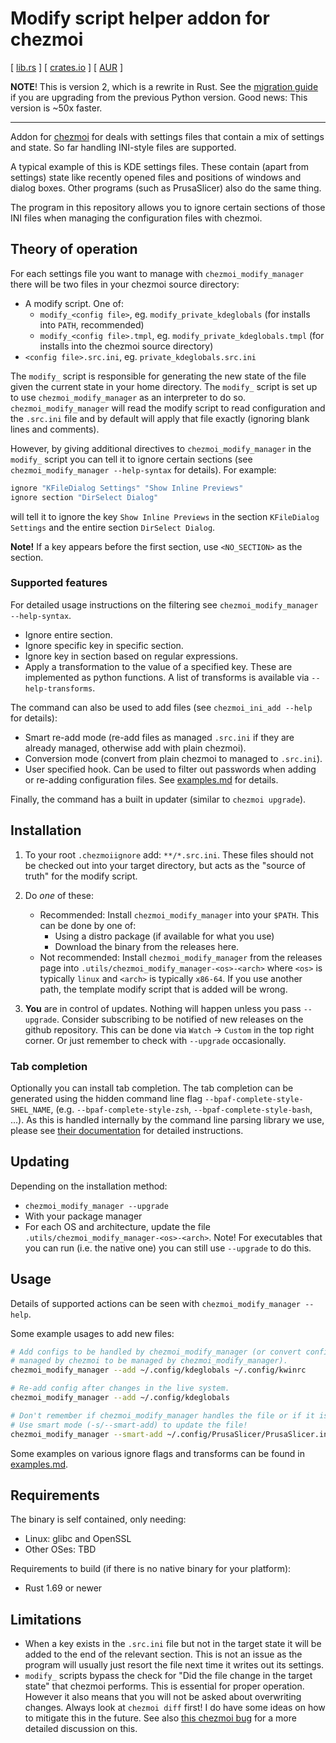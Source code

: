 # Modify script helper addon for chezmoi

[ [lib.rs] ] [ [crates.io] ] [ [AUR] ]

**NOTE**! This is version 2, which is a rewrite in Rust. See the
[migration guide](doc/migration.md) if you are upgrading from the previous
Python version. Good news: This version is ~50x faster.

---

Addon for [chezmoi](https://www.chezmoi.io/) for deals with settings files that
contain a mix of settings and state. So far handling INI-style files are
supported.

A typical example of this is KDE settings files. These contain (apart from
settings) state like recently opened files and positions of windows and dialog
boxes. Other programs (such as PrusaSlicer) also do the same thing.

The program in this repository allows you to ignore certain sections of those
INI files when managing the configuration files with chezmoi.

## Theory of operation

For each settings file you want to manage with `chezmoi_modify_manager` there
will be two files in your chezmoi source directory:

* A modify script. One of:
  * `modify_<config file>`, eg. `modify_private_kdeglobals` (for installs
    into `PATH`, recommended)
  * `modify_<config file>.tmpl`, eg. `modify_private_kdeglobals.tmpl` (for
    installs into the chezmoi source directory)
* `<config file>.src.ini`, eg. `private_kdeglobals.src.ini`

The `modify_` script is responsible for generating the new state of the file
given the current state in your home directory. The `modify_` script is set
up to use `chezmoi_modify_manager` as an interpreter to do so. 
`chezmoi_modify_manager` will read the modify script to read configuration and
the `.src.ini` file and by default will apply that file exactly (ignoring blank
lines and comments).

However, by giving additional directives to `chezmoi_modify_manager` in the
`modify_` script you can tell it to ignore certain sections (see
`chezmoi_modify_manager --help-syntax` for details). For example:

```bash
ignore "KFileDialog Settings" "Show Inline Previews"
ignore section "DirSelect Dialog"
```

will tell it to ignore the key `Show Inline Previews` in the section
`KFileDialog Settings` and the entire section `DirSelect Dialog`.

**Note!** If a key appears before the first section, use `<NO_SECTION>` as the
section.

### Supported features

For detailed usage instructions on the filtering see `chezmoi_modify_manager --help-syntax`.

* Ignore entire section.
* Ignore specific key in specific section.
* Ignore key in section based on regular expressions.
* Apply a transformation to the value of a specified key. These are implemented
  as python functions. A list of transforms is available via `--help-transforms`.

The command can also be used to add files (see `chezmoi_ini_add --help` for details):

* Smart re-add mode (re-add files as managed `.src.ini` if they are already
  managed, otherwise add with plain chezmoi).
* Conversion mode (convert from plain chezmoi to managed to `.src.ini`).
* User specified hook. Can be used to filter out passwords when adding or
  re-adding configuration files. See [examples.md](doc/examples.md#add-hook) for details.

Finally, the command has a built in updater (similar to `chezmoi upgrade`).

## Installation

1. To your root `.chezmoiignore` add: `**/*.src.ini`. These files should not be
   checked out into your target directory, but acts as the "source of truth" for
   the modify script.
2. Do *one* of these:
   * Recommended: Install `chezmoi_modify_manager` into your `$PATH`. This can be
     done by one of:
     * Using a distro package (if available for what you use)
     * Download the binary from the releases here.
   * Not recommended: Install `chezmoi_modify_manager` from the releases page
     into `.utils/chezmoi_modify_manager-<os>-<arch>` where `<os>` is typically
     `linux` and `<arch>` is typically `x86-64`. If you use another path, the
     template modify script that is added will be wrong.

4. **You** are in control of updates. Nothing will happen unless you pass
   `--upgrade`. Consider subscribing to be notified of new releases on the
   github repository. This can be done via `Watch` -> `Custom` in the top
   right corner. Or just remember to check with `--upgrade` occasionally.

### Tab completion

Optionally you can install tab completion. The tab completion can be generated
using the hidden command line flag `--bpaf-complete-style-SHEL_NAME`, (e.g.
`--bpaf-complete-style-zsh`, `--bpaf-complete-style-bash`, ...). As this is
handled internally by the command line parsing library we use, please see
[their documentation](https://docs.rs/bpaf/0.7.10/bpaf/index.html#dynamic-shell-completion)
for detailed instructions.

## Updating

Depending on the installation method:
* `chezmoi_modify_manager --upgrade`
* With your package manager
* For each OS and architecture, update the file `.utils/chezmoi_modify_manager-<os>-<arch>`.
  Note! For executables that you can run (i.e. the native one) you can still use `--upgrade`
  to do this.

## Usage

Details of supported actions can be seen with `chezmoi_modify_manager --help`.

Some example usages to add new files:

```bash
# Add configs to be handled by chezmoi_modify_manager (or convert configs
# managed by chezmoi to be managed by chezmoi_modify_manager).
chezmoi_modify_manager --add ~/.config/kdeglobals ~/.config/kwinrc

# Re-add config after changes in the live system.
chezmoi_modify_manager --add ~/.config/kdeglobals

# Don't remember if chezmoi_modify_manager handles the file or if it is raw chezmoi?
# Use smart mode (-s/--smart-add) to update the file!
chezmoi_modify_manager --smart-add ~/.config/PrusaSlicer/PrusaSlicer.ini
```

Some examples on various ignore flags and transforms can be found in
[examples.md](doc/examples.md).

## Requirements

The binary is self contained, only needing:
* Linux: glibc and OpenSSL
* Other OSes: TBD

Requirements to build (if there is no native binary for your platform):
* Rust 1.69 or newer

## Limitations

* When a key exists in the `.src.ini` file but not in the target state it will
  be added to the end of the relevant section. This is not an issue as the
  program will usually just resort the file next time it writes out its
  settings.
* `modify_` scripts bypass the check for "Did the file change in the target
  state" that chezmoi performs. This is essential for proper operation.
  However it also means that you will not be asked about overwriting changes.
  Always look at `chezmoi diff` first! I do have some ideas on how to mitigate
  this in the future. See also [this chezmoi bug](https://github.com/twpayne/chezmoi/issues/2244)
  for a more detailed discussion on this.

[AUR]: https://aur.archlinux.org/packages/chezmoi_modify_manager
[crates.io]: https://crates.io/crates/chezmoi_modify_manager
[lib.rs]: https://lib.rs/crates/chezmoi_modify_manager
